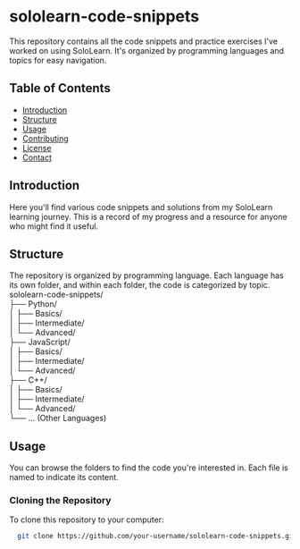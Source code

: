 # sololearn-code-snippets

This repository contains all the code snippets and practice exercises I've worked on using SoloLearn. It's organized by programming languages and topics for easy navigation.

## Table of Contents

- [Introduction](#introduction)
- [Structure](#structure)
- [Usage](#usage)
- [Contributing](#contributing)
- [License](#license)
- [Contact](#contact)

## Introduction

Here you'll find various code snippets and solutions from my SoloLearn learning journey. This is a record of my progress and a resource for anyone who might find it useful.

## Structure

The repository is organized by programming language. Each language has its own folder, and within each folder, the code is categorized by topic.
sololearn-code-snippets/ <br>
├── Python/ <br>
│ ├── Basics/ <br>
│ ├── Intermediate/ <br>
│ └── Advanced/ <br>
├── JavaScript/ <br>
│ ├── Basics/ <br>
│ ├── Intermediate/ <br>
│ └── Advanced/ <br>
├── C++/ <br>
│ ├── Basics/ <br>
│ ├── Intermediate/  <br>
│ └── Advanced/ <br>
└── ... (Other Languages) <br>


## Usage

You can browse the folders to find the code you're interested in. Each file is named to indicate its content.

### Cloning the Repository

To clone this repository to your computer:

```bash
  git clone https://github.com/your-username/sololearn-code-snippets.git


